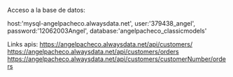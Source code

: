 Acceso a la base de datos:

host:'mysql-angelpacheco.alwaysdata.net',
user:'379438_angel',
password:'12062003Angel',
database:'angelpacheco_classicmodels'

Links apis: 
https://angelpacheco.alwaysdata.net/api/customers/
https://angelpacheco.alwaysdata.net/api/customers/orders
https://angelpacheco.alwaysdata.net/api/customers/customerNumber/orders
